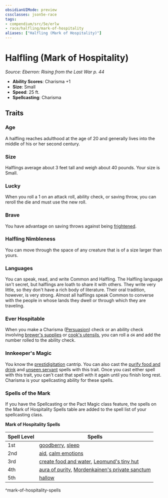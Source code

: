 ```yaml
---
obsidianUIMode: preview
cssclasses: json5e-race
tags:
- compendium/src/5e/erlw
- race/halfling/mark-of-hospitality
aliases: ["Halfling (Mark of Hospitality)"]
---
```

# Halfling (Mark of Hospitality)
*Source: Eberron: Rising from the Last War p. 44*  

- **Ability Scores**: Charisma +1
- **Size**: Small
- **Speed**: 25 ft.
- **Spellcasting**: Charisma

## Traits

### Age

A halfling reaches adulthood at the age of 20 and generally lives into the middle of his or her second century.

### Size

Halflings average about 3 feet tall and weigh about 40 pounds. Your size is Small.

### Lucky

When you roll a 1 on an attack roll, ability check, or saving throw, you can reroll the die and must use the new roll.

### Brave

You have advantage on saving throws against being [frightened](Mechanics/Rules/conditions.md#Frightened).

### Halfling Nimbleness

You can move through the space of any creature that is of a size larger than yours.

### Languages

You can speak, read, and write Common and Halfling. The Halfling language isn't secret, but halflings are loath to share it with others. They write very little, so they don't have a rich body of literature. Their oral tradition, however, is very strong. Almost all halflings speak Common to converse with the people in whose lands they dwell or through which they are traveling.

### Ever Hospitable

When you make a Charisma ([Persuasion](Mechanics/Rules/skills.md#Persuasion)) check or an ability check involving [brewer's supplies](Mechanics/items/brewers-supplies.md) or [cook's utensils](Mechanics/items/cooks-utensils.md), you can roll a `d4` and add the number rolled to the ability check.

### Innkeeper's Magic

You know the [prestidigitation](Mechanics/spells/prestidigitation.md) cantrip. You can also cast the [purify food and drink](Mechanics/spells/purify-food-and-drink.md) and [unseen servant](Mechanics/spells/unseen-servant.md) spells with this trait. Once you cast either spell with this trait, you can't cast that spell with it again until you finish long rest. Charisma is your spellcasting ability for these spells.

### Spells of the Mark

If you have the Spellcasting or the Pact Magic class feature, the spells on the Mark of Hospitality Spells table are added to the spell list of your spellcasting class.

**Mark of Hospitality Spells**

| Spell Level | Spells |
|-------------|--------|
| 1st | [goodberry](Mechanics/spells/goodberry.md), [sleep](Mechanics/spells/sleep.md) |
| 2nd | [aid](Mechanics/spells/aid.md), [calm emotions](Mechanics/spells/calm-emotions.md) |
| 3rd | [create food and water](Mechanics/spells/create-food-and-water.md), [Leomund's tiny hut](Mechanics/spells/leomunds-tiny-hut.md) |
| 4th | [aura of purity](Mechanics/spells/aura-of-purity.md), [Mordenkainen's private sanctum](Mechanics/spells/mordenkainens-private-sanctum.md) |
| 5th | [hallow](Mechanics/spells/hallow.md) |
^mark-of-hospitality-spells